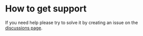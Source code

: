 # How to get support

If you need help please try to solve it by creating an issue on the [discussions page](https://github.com/FHNW-Dream-Team/bloxxgame.io-Website/discussions).
